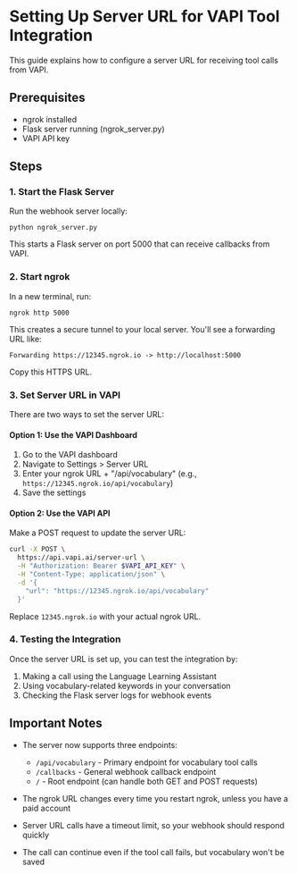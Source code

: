 # Setting Up Server URL for VAPI Tool Integration

This guide explains how to configure a server URL for receiving tool calls from VAPI.

## Prerequisites

- ngrok installed
- Flask server running (ngrok_server.py)
- VAPI API key

## Steps

### 1. Start the Flask Server

Run the webhook server locally:

```
python ngrok_server.py
```

This starts a Flask server on port 5000 that can receive callbacks from VAPI.

### 2. Start ngrok

In a new terminal, run:

```
ngrok http 5000
```

This creates a secure tunnel to your local server. You'll see a forwarding URL like:
```
Forwarding https://12345.ngrok.io -> http://localhost:5000
```

Copy this HTTPS URL.

### 3. Set Server URL in VAPI

There are two ways to set the server URL:

#### Option 1: Use the VAPI Dashboard

1. Go to the VAPI dashboard
2. Navigate to Settings > Server URL
3. Enter your ngrok URL + "/api/vocabulary" (e.g., `https://12345.ngrok.io/api/vocabulary`)
4. Save the settings

#### Option 2: Use the VAPI API

Make a POST request to update the server URL:

```bash
curl -X POST \
  https://api.vapi.ai/server-url \
  -H "Authorization: Bearer $VAPI_API_KEY" \
  -H "Content-Type: application/json" \
  -d '{
    "url": "https://12345.ngrok.io/api/vocabulary"
  }'
```

Replace `12345.ngrok.io` with your actual ngrok URL.

### 4. Testing the Integration

Once the server URL is set up, you can test the integration by:

1. Making a call using the Language Learning Assistant
2. Using vocabulary-related keywords in your conversation
3. Checking the Flask server logs for webhook events

## Important Notes

- The server now supports three endpoints:
  - `/api/vocabulary` - Primary endpoint for vocabulary tool calls
  - `/callbacks` - General webhook callback endpoint
  - `/` - Root endpoint (can handle both GET and POST requests)

- The ngrok URL changes every time you restart ngrok, unless you have a paid account
- Server URL calls have a timeout limit, so your webhook should respond quickly
- The call can continue even if the tool call fails, but vocabulary won't be saved 
